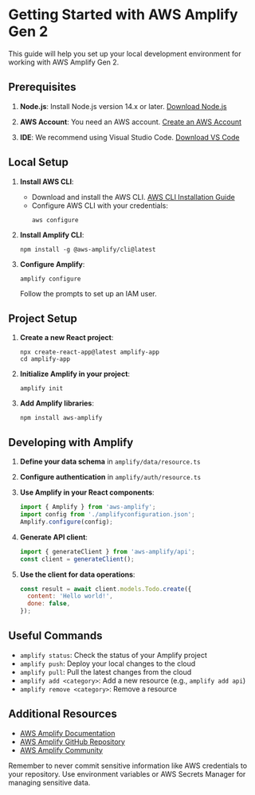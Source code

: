 # Getting Started with AWS Amplify Gen 2

This guide will help you set up your local development environment for working with AWS Amplify Gen 2.

## Prerequisites

1. **Node.js**: Install Node.js version 14.x or later. [Download Node.js](https://nodejs.org/)

2. **AWS Account**: You need an AWS account. [Create an AWS Account](https://aws.amazon.com/free/)

3. **IDE**: We recommend using Visual Studio Code. [Download VS Code](https://code.visualstudio.com/)

## Local Setup

1. **Install AWS CLI**:
   - Download and install the AWS CLI. [AWS CLI Installation Guide](https://docs.aws.amazon.com/cli/latest/userguide/getting-started-install.html)
   - Configure AWS CLI with your credentials:
     ```
     aws configure
     ```

2. **Install Amplify CLI**:
   ```
   npm install -g @aws-amplify/cli@latest
   ```

3. **Configure Amplify**:
   ```
   amplify configure
   ```
   Follow the prompts to set up an IAM user.

## Project Setup

1. **Create a new React project**:
   ```
   npx create-react-app@latest amplify-app
   cd amplify-app
   ```

2. **Initialize Amplify in your project**:
   ```
   amplify init
   ```

3. **Add Amplify libraries**:
   ```
   npm install aws-amplify
   ```

## Developing with Amplify

1. **Define your data schema** in `amplify/data/resource.ts`

2. **Configure authentication** in `amplify/auth/resource.ts`

3. **Use Amplify in your React components**:
   ```javascript
   import { Amplify } from 'aws-amplify';
   import config from './amplifyconfiguration.json';
   Amplify.configure(config);
   ```

4. **Generate API client**:
   ```javascript
   import { generateClient } from 'aws-amplify/api';
   const client = generateClient();
   ```

5. **Use the client for data operations**:
   ```javascript
   const result = await client.models.Todo.create({
     content: 'Hello world!',
     done: false,
   });
   ```

## Useful Commands

- `amplify status`: Check the status of your Amplify project
- `amplify push`: Deploy your local changes to the cloud
- `amplify pull`: Pull the latest changes from the cloud
- `amplify add <category>`: Add a new resource (e.g., `amplify add api`)
- `amplify remove <category>`: Remove a resource

## Additional Resources

- [AWS Amplify Documentation](https://docs.amplify.aws/)
- [AWS Amplify GitHub Repository](https://github.com/aws-amplify/amplify-js)
- [AWS Amplify Community](https://amplify.aws/community/)

Remember to never commit sensitive information like AWS credentials to your repository. Use environment variables or AWS Secrets Manager for managing sensitive data.
